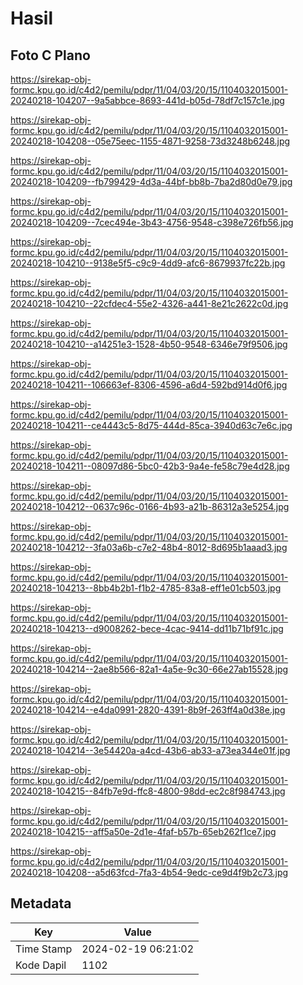 # Hasil

## Foto C Plano

https://sirekap-obj-formc.kpu.go.id/c4d2/pemilu/pdpr/11/04/03/20/15/1104032015001-20240218-104207--9a5abbce-8693-441d-b05d-78df7c157c1e.jpg

https://sirekap-obj-formc.kpu.go.id/c4d2/pemilu/pdpr/11/04/03/20/15/1104032015001-20240218-104208--05e75eec-1155-4871-9258-73d3248b6248.jpg

https://sirekap-obj-formc.kpu.go.id/c4d2/pemilu/pdpr/11/04/03/20/15/1104032015001-20240218-104209--fb799429-4d3a-44bf-bb8b-7ba2d80d0e79.jpg

https://sirekap-obj-formc.kpu.go.id/c4d2/pemilu/pdpr/11/04/03/20/15/1104032015001-20240218-104209--7cec494e-3b43-4756-9548-c398e726fb56.jpg

https://sirekap-obj-formc.kpu.go.id/c4d2/pemilu/pdpr/11/04/03/20/15/1104032015001-20240218-104210--9138e5f5-c9c9-4dd9-afc6-8679937fc22b.jpg

https://sirekap-obj-formc.kpu.go.id/c4d2/pemilu/pdpr/11/04/03/20/15/1104032015001-20240218-104210--22cfdec4-55e2-4326-a441-8e21c2622c0d.jpg

https://sirekap-obj-formc.kpu.go.id/c4d2/pemilu/pdpr/11/04/03/20/15/1104032015001-20240218-104210--a14251e3-1528-4b50-9548-6346e79f9506.jpg

https://sirekap-obj-formc.kpu.go.id/c4d2/pemilu/pdpr/11/04/03/20/15/1104032015001-20240218-104211--106663ef-8306-4596-a6d4-592bd914d0f6.jpg

https://sirekap-obj-formc.kpu.go.id/c4d2/pemilu/pdpr/11/04/03/20/15/1104032015001-20240218-104211--ce4443c5-8d75-444d-85ca-3940d63c7e6c.jpg

https://sirekap-obj-formc.kpu.go.id/c4d2/pemilu/pdpr/11/04/03/20/15/1104032015001-20240218-104211--08097d86-5bc0-42b3-9a4e-fe58c79e4d28.jpg

https://sirekap-obj-formc.kpu.go.id/c4d2/pemilu/pdpr/11/04/03/20/15/1104032015001-20240218-104212--0637c96c-0166-4b93-a21b-86312a3e5254.jpg

https://sirekap-obj-formc.kpu.go.id/c4d2/pemilu/pdpr/11/04/03/20/15/1104032015001-20240218-104212--3fa03a6b-c7e2-48b4-8012-8d695b1aaad3.jpg

https://sirekap-obj-formc.kpu.go.id/c4d2/pemilu/pdpr/11/04/03/20/15/1104032015001-20240218-104213--8bb4b2b1-f1b2-4785-83a8-eff1e01cb503.jpg

https://sirekap-obj-formc.kpu.go.id/c4d2/pemilu/pdpr/11/04/03/20/15/1104032015001-20240218-104213--d9008262-bece-4cac-9414-dd11b71bf91c.jpg

https://sirekap-obj-formc.kpu.go.id/c4d2/pemilu/pdpr/11/04/03/20/15/1104032015001-20240218-104214--2ae8b566-82a1-4a5e-9c30-66e27ab15528.jpg

https://sirekap-obj-formc.kpu.go.id/c4d2/pemilu/pdpr/11/04/03/20/15/1104032015001-20240218-104214--e4da0991-2820-4391-8b9f-263ff4a0d38e.jpg

https://sirekap-obj-formc.kpu.go.id/c4d2/pemilu/pdpr/11/04/03/20/15/1104032015001-20240218-104214--3e54420a-a4cd-43b6-ab33-a73ea344e01f.jpg

https://sirekap-obj-formc.kpu.go.id/c4d2/pemilu/pdpr/11/04/03/20/15/1104032015001-20240218-104215--84fb7e9d-ffc8-4800-98dd-ec2c8f984743.jpg

https://sirekap-obj-formc.kpu.go.id/c4d2/pemilu/pdpr/11/04/03/20/15/1104032015001-20240218-104215--aff5a50e-2d1e-4faf-b57b-65eb262f1ce7.jpg

https://sirekap-obj-formc.kpu.go.id/c4d2/pemilu/pdpr/11/04/03/20/15/1104032015001-20240218-104208--a5d63fcd-7fa3-4b54-9edc-ce9d4f9b2c73.jpg


## Metadata

| Key        | Value               |
| ---------- | ------------------- |
| Time Stamp | 2024-02-19 06:21:02 |
| Kode Dapil | 1102                |



